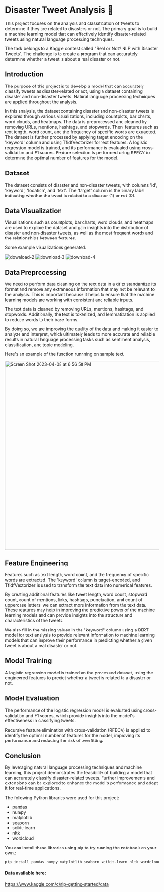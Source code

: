 # Disaster Tweet Analysis 🌋

This project focuses on the analysis and classification of tweets to determine if they are related to disasters or not. The primary goal is to build a machine learning model that can effectively identify disaster-related tweets using natural language processing techniques.

The task belongs to a Kaggle contest called "Real or Not? NLP with Disaster Tweets". The challenge is to create a program that can accurately determine whether a tweet is about a real disaster or not.

## Introduction

The purpose of this project is to develop a model that can accurately classify tweets as disaster-related or not, using a dataset containing disaster and non-disaster tweets. Natural language processing techniques are applied throughout the analysis.

In this analysis, the dataset containing disaster and non-disaster tweets is explored through various visualizations, including countplots, bar charts, word clouds, and heatmaps. The data is preprocessed and cleaned by removing URLs, mentions, hashtags, and stopwords. Then, features such as text length, word count, and the frequency of specific words are extracted. The dataset is further processed by applying target encoding on the 'keyword' column and using TfidfVectorizer for text features. A logistic regression model is trained, and its performance is evaluated using cross-validation and F1 scores. Feature selection is performed using RFECV to determine the optimal number of features for the model.

## Dataset

The dataset consists of disaster and non-disaster tweets, with columns 'id', 'keyword', 'location', and 'text'. The 'target' column is the binary label indicating whether the tweet is related to a disaster (1) or not (0).

## Data Visualization

Visualizations such as countplots, bar charts, word clouds, and heatmaps are used to explore the dataset and gain insights into the distribution of disaster and non-disaster tweets, as well as the most frequent words and the relationships between features.

Some example visualizations generated.

![download-2](https://user-images.githubusercontent.com/96222805/230750383-ea065856-0a56-4433-ba5e-a0cacb5fbf28.png)
![download-3](https://user-images.githubusercontent.com/96222805/230750384-fba38faf-898b-4afe-9fe7-fe3b9865ed1c.png)
![download-4](https://user-images.githubusercontent.com/96222805/230750385-5b96969b-93fa-4771-9961-4893bb5fd28d.png)


## Data Preprocessing

We need to perform data cleaning on the text data in a df to standardize its format and remove any extraneous information that may not be relevant to the analysis. This is important because it helps to ensure that the machine learning models are working with consistent and reliable inputs.

The text data is cleaned by removing URLs, mentions, hashtags, and stopwords. Additionally, the text is tokenized, and lemmatization is applied to reduce words to their base forms.

By doing so, we are improving the quality of the data and making it easier to analyze and interpret, which ultimately leads to more accurate and reliable results in natural language processing tasks such as sentiment analysis, classification, and topic modeling.

Here's an example of the function runnning on sample text.

<img width="619" alt="Screen Shot 2023-04-08 at 6 56 58 PM" src="https://user-images.githubusercontent.com/96222805/230750313-7382cecc-e641-4a32-8fa5-7e61e77050a8.png">

## Feature Engineering

Features such as text length, word count, and the frequency of specific words are extracted. The 'keyword' column is target-encoded, and TfidfVectorizer is used to transform the text data into numerical features.

By creating additional features like tweet length, word count, stopword count, count of mentions, links, hashtags, punctuation, and count of uppercase letters, we can extract more information from the text data. These features may help in improving the predictive power of the machine learning models and can provide insights into the structure and characteristics of the tweets.

We also fill in the missing values in the "keyword" column using a BERT model for text analysis to provide relevant information to machine learning models that can improve their performance in predicting whether a given tweet is about a real disaster or not.

## Model Training

A logistic regression model is trained on the processed dataset, using the engineered features to predict whether a tweet is related to a disaster or not.

## Model Evaluation

The performance of the logistic regression model is evaluated using cross-validation and F1 scores, which provide insights into the model's effectiveness in classifying tweets.

Recursive feature elimination with cross-validation (RFECV) is applied to identify the optimal number of features for the model, improving its performance and reducing the risk of overfitting.

## Conclusion

By leveraging natural language processing techniques and machine learning, this project demonstrates the feasibility of building a model that can accurately classify disaster-related tweets. Further improvements and extensions can be explored to enhance the model's performance and adapt it for real-time applications.

The following Python libraries were used for this project:

- pandas
- numpy
- matplotlib
- seaborn
- scikit-learn
- nltk
- wordcloud

You can install these libraries using pip to try running the notebook on your own.:

```bash
pip install pandas numpy matplotlib seaborn scikit-learn nltk wordcloud
```

#### Data available here:

https://www.kaggle.com/c/nlp-getting-started/data

